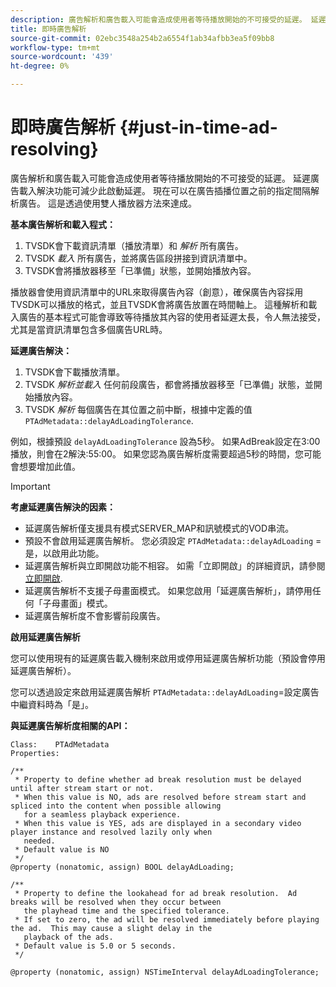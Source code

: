 ```yaml
---
description: 廣告解析和廣告載入可能會造成使用者等待播放開始的不可接受的延遲。 延遲廣告載入解決功能可減少此啟動延遲。 現在可以在廣告插播位置之前的指定間隔解析廣告。 這是透過使用雙人播放器方法來達成。
title: 即時廣告解析
source-git-commit: 02ebc3548a254b2a6554f1ab34afbb3ea5f09bb8
workflow-type: tm+mt
source-wordcount: '439'
ht-degree: 0%

---
```


# 即時廣告解析 {#just-in-time-ad-resolving}

廣告解析和廣告載入可能會造成使用者等待播放開始的不可接受的延遲。 延遲廣告載入解決功能可減少此啟動延遲。 現在可以在廣告插播位置之前的指定間隔解析廣告。 這是透過使用雙人播放器方法來達成。

**基本廣告解析和載入程式：**

1. TVSDK會下載資訊清單（播放清單）和 *解析* 所有廣告。
1. TVSDK *載入* 所有廣告，並將廣告區段拼接到資訊清單中。
1. TVSDK會將播放器移至「已準備」狀態，並開始播放內容。

播放器會使用資訊清單中的URL來取得廣告內容（創意），確保廣告內容採用TVSDK可以播放的格式，並且TVSDK會將廣告放置在時間軸上。 這種解析和載入廣告的基本程式可能會導致等待播放其內容的使用者延遲太長，令人無法接受，尤其是當資訊清單包含多個廣告URL時。

**延遲廣告解決：**

1. TVSDK會下載播放清單。
1. TVSDK *解析並載入* 任何前段廣告，都會將播放器移至「已準備」狀態，並開始播放內容。
1. TVSDK *解析* 每個廣告在其位置之前中斷，根據中定義的值 `PTAdMetadata::delayAdLoadingTolerance`.

例如，根據預設 `delayAdLoadingTolerance` 設為5秒。 如果AdBreak設定在3:00播放，則會在2解決:55:00。 如果您認為廣告解析度需要超過5秒的時間，您可能會想要增加此值。

>[!IMPORTANT]
>
>**考慮延遲廣告解決的因素：**
>* 延遲廣告解析僅支援具有模式SERVER_MAP和訊號模式的VOD串流。
>* 預設不會啟用延遲廣告解析。 您必須設定 `PTAdMetadata::delayAdLoading` =是，以啟用此功能。
>* 延遲廣告解析與立即開啟功能不相容。 如需「立即開啟」的詳細資訊，請參閱 [立即開啟](../../tvsdk-3x-ios-prog/ios-3x-instant-on-ios.md).
>* 延遲廣告解析不支援子母畫面模式。 如果您啟用「延遲廣告解析」，請停用任何「子母畫面」模式。
>* 延遲廣告解析度不會影響前段廣告。
>
**啟用延遲廣告解析**

您可以使用現有的延遲廣告載入機制來啟用或停用延遲廣告解析功能（預設會停用延遲廣告解析）。

您可以透過設定來啟用延遲廣告解析 `PTAdMetadata::delayAdLoading`=設定廣告中繼資料時為「是」。

**與延遲廣告解析度相關的API：**

```
Class:    PTAdMetadata 
Properties: 
  
/** 
 * Property to define whether ad break resolution must be delayed until after stream start or not. 
 * When this value is NO, ads are resolved before stream start and spliced into the content when possible allowing  
   for a seamless playback experience. 
 * When this value is YES, ads are displayed in a secondary video player instance and resolved lazily only when  
   needed. 
 * Default value is NO 
 */ 
@property (nonatomic, assign) BOOL delayAdLoading; 
  
/** 
 * Property to define the lookahead for ad break resolution.  Ad breaks will be resolved when they occur between  
   the playhead time and the specified tolerance. 
 * If set to zero, the ad will be resolved immediately before playing the ad.  This may cause a slight delay in the  
   playback of the ads. 
 * Default value is 5.0 or 5 seconds. 
 */ 
  
@property (nonatomic, assign) NSTimeInterval delayAdLoadingTolerance;
```
